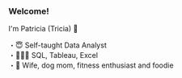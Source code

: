 ### Welcome!  <br>

I'm Patricia (Tricia) 👋 <br>

・😇 Self-taught Data Analyst <br>
・👩🏽‍💻 SQL, Tableau, Excel<br>
・🌱 Wife, dog mom, fitness enthusiast and foodie<br>

<!--
**patriciajariri/patriciajariri** is a ✨ _special_ ✨ repository because its `README.md` (this file) appears on your GitHub profile.

Here are some ideas to get you started:

- 🔭 I’m currently working on ...
- 🌱 I’m currently learning ...
- 👯 I’m looking to collaborate on ...
- 🤔 I’m looking for help with ...
- 💬 Ask me about ...
- 📫 How to reach me: ...
- 😄 Pronouns: ...
- ⚡ Fun fact: ...
-->
